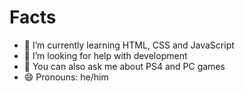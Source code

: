 # Facts

- 🌱 I’m currently learning HTML, CSS and JavaScript
- 🤔 I’m looking for help with development
- 💬 You can also ask me about PS4 and PC games
- 😄 Pronouns: he/him

<!---
guimazito/guimazito is a ✨ special ✨ repository because its `README.md` (this file) appears on your GitHub profile.
You can click the Preview link to take a look at your changes.
--->

